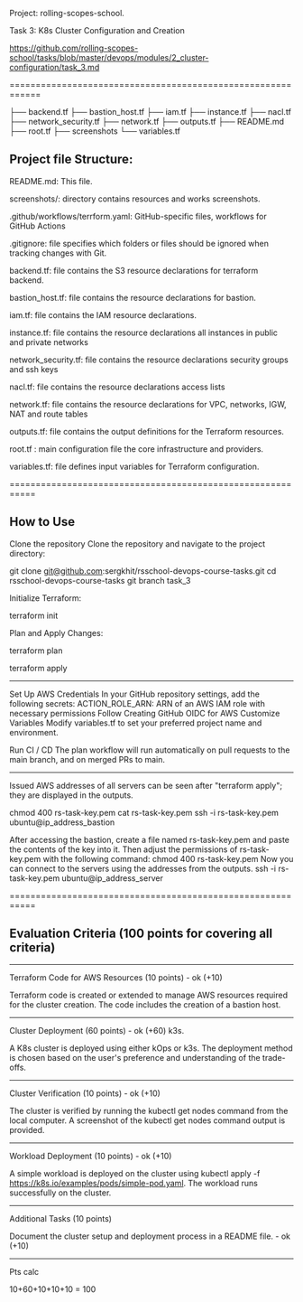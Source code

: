 Project: rolling-scopes-school. 

Task 3: K8s Cluster Configuration and Creation

https://github.com/rolling-scopes-school/tasks/blob/master/devops/modules/2_cluster-configuration/task_3.md

============================================================

├── backend.tf
├── bastion_host.tf
├── iam.tf
├── instance.tf
├── nacl.tf
├── network_security.tf
├── network.tf
├── outputs.tf
├── README.md
├── root.tf
├── screenshots
└── variables.tf


## Project file Structure:

README.md:    This file.

screenshots/: directory contains resources and works screenshots.

.github/workflows/terrform.yaml: GitHub-specific files,  workflows for GitHub Actions

.gitignore:   file specifies which folders or files should be ignored when tracking changes with Git.

backend.tf:   file contains the S3 resource declarations for terraform backend.

bastion_host.tf: file contains the resource declarations for bastion.

iam.tf:      file contains the IAM resource declarations.

instance.tf: file contains the resource declarations all instances in public and private networks

network_security.tf: file contains the resource declarations security groups and ssh keys

nacl.tf: file contains the resource declarations access lists

network.tf: file contains the resource declarations for VPC, networks, IGW, NAT and route tables

outputs.tf:  file contains the output definitions for the Terraform resources.

root.tf : main configuration file the core infrastructure and providers.

variables.tf: file defines input variables for Terraform configuration.


===========================================================

## How to Use

Clone the repository Clone the repository and navigate to the project directory:

git clone git@github.com:sergkhit/rsschool-devops-course-tasks.git
cd rsschool-devops-course-tasks
git branch task_3

Initialize Terraform:

terraform init

Plan and Apply Changes:

terraform plan

terraform apply

-------------------------------

Set Up AWS Credentials In your GitHub repository settings, add the following secrets:
ACTION_ROLE_ARN: ARN of an AWS IAM role with necessary permissions Follow Creating GitHub OIDC for AWS
Customize Variables Modify variables.tf to set your preferred project name and environment. 

Run CI / CD The plan workflow will run automatically on pull requests to the main branch, and on merged PRs to main.

-------------------------------
Issued AWS addresses of all servers can be seen after "terraform apply"; they are displayed in the outputs.

chmod 400 rs-task-key.pem
cat rs-task-key.pem
ssh -i rs-task-key.pem ubuntu@ip_address_bastion

After accessing the bastion, create a file named rs-task-key.pem and paste the contents of the key into it. 
Then adjust the permissions of rs-task-key.pem with the following command: chmod 400 rs-task-key.pem 
Now you can connect to the servers using the addresses from the outputs.
ssh -i rs-task-key.pem ubuntu@ip_address_server

===========================================================

## Evaluation Criteria (100 points for covering all criteria)

------------------------------

Terraform Code for AWS Resources (10 points) - ok (+10) 

Terraform code is created or extended to manage AWS resources required for the cluster creation.
The code includes the creation of a bastion host.

------------------------------
Cluster Deployment (60 points) - ok (+60) k3s.

A K8s cluster is deployed using either kOps or k3s.
The deployment method is chosen based on the user's preference and understanding of the trade-offs.

------------------------------
Cluster Verification (10 points) - ok (+10)

The cluster is verified by running the kubectl get nodes command from the local computer.
A screenshot of the kubectl get nodes command output is provided.

------------------------------
Workload Deployment (10 points) - ok (+10)

A simple workload is deployed on the cluster using kubectl apply -f https://k8s.io/examples/pods/simple-pod.yaml.
The workload runs successfully on the cluster.

------------------------------
Additional Tasks (10 points)

Document the cluster setup and deployment process in a README file. - ok (+10) 

-----------------------------
Pts calc
 
 10+60+10+10+10 = 100

